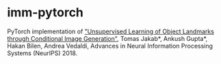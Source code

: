 # imm-pytorch
PyTorch implementation of ["Unsupervised Learning of Object Landmarks through Conditional Image Generation"](http://www.robots.ox.ac.uk/~vgg/research/unsupervised_landmarks/), Tomas Jakab*, Ankush Gupta*, Hakan Bilen, Andrea Vedaldi, Advances in Neural Information Processing Systems (NeurIPS) 2018.
